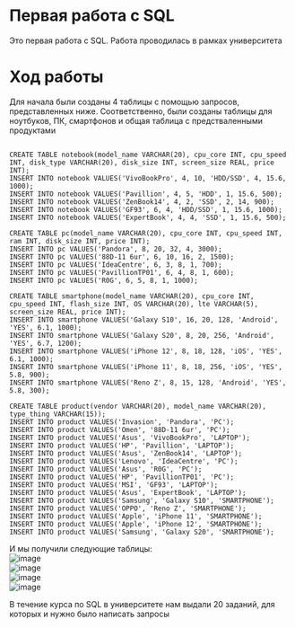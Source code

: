 # Первая работа с SQL
Это первая работа с SQL. Работа проводилась в рамках университета  
# Ход работы  
Для начала были созданы 4 таблицы с помощью запросов, представленных ниже. Соответственно, были созданы таблицы для ноутбуков, ПК, смартфонов и общая таблица с предстваленными продуктами  

```

CREATE TABLE notebook(model_name VARCHAR(20), cpu_core INT, cpu_speed INT, disk_type VARCHAR(20), disk_size INT, screen_size REAL, price INT);
INSERT INTO notebook VALUES('VivoBookPro', 4, 10, 'HDD/SSD', 4, 15.6, 1000);
INSERT INTO notebook VALUES('Pavillion', 4, 5, 'HDD', 1, 15.6, 500);
INSERT INTO notebook VALUES('ZenBook14', 4, 2, 'SSD', 2, 14, 900);
INSERT INTO notebook VALUES('GF93', 6, 4, 'HDD/SSD', 1, 15.6, 1000);
INSERT INTO notebook VALUES('ExpertBook', 4, 4, 'SSD', 1, 15.6, 500);

CREATE TABLE pc(model_name VARCHAR(20), cpu_core INT, cpu_speed INT, ram INT, disk_size INT, price INT);
INSERT INTO pc VALUES('Pandora', 8, 20, 32, 4, 3000);
INSERT INTO pc VALUES('88D-11 6ur', 6, 10, 16, 2, 1500);
INSERT INTO pc VALUES('IdeaCentre', 6, 3, 8, 1, 700);
INSERT INTO pc VALUES('PavillionTP01', 6, 4, 8, 1, 600);
INSERT INTO pc VALUES('R0G', 6, 5, 8, 1, 1000);

CREATE TABLE smartphone(model_name VARCHAR(20), cpu_core INT, cpu_speed INT, flash_size INT, OS VARCHAR(20), lte VARCHAR(5), screen_size REAL, price INT);
INSERT INTO smartphone VALUES('Galaxy S10', 16, 20, 128, 'Android', 'YES', 6.1, 1000);
INSERT INTO smartphone VALUES('Galaxy S20', 8, 20, 256, 'Android', 'YES', 6.7, 1200);
INSERT INTO smartphone VALUES('iPhone 12', 8, 18, 128, 'iOS', 'YES', 6.1, 1000);
INSERT INTO smartphone VALUES('iPhone 11', 8, 18, 256, 'iOS', 'YES', 5.8, 900);
INSERT INTO smartphone VALUES('Reno Z', 8, 15, 128, 'Android', 'YES', 5.8, 300);

CREATE TABLE product(vendor VARCHAR(20), model_name VARCHAR(20), type_thing VARCHAR(15));
INSERT INTO product VALUES('Invasion', 'Pandora', 'PC');
INSERT INTO product VALUES('Omen', '88D-11 6ur', 'PC');
INSERT INTO product VALUES('Asus', 'VivoBookPro', 'LAPTOP');
INSERT INTO product VALUES('HP', 'Pavillion', 'LAPTOP');
INSERT INTO product VALUES('Asus', 'ZenBook14', 'LAPTOP');
INSERT INTO product VALUES('Lenovo', 'IdeaCentre', 'PC');
INSERT INTO product VALUES('Asus', 'R0G', 'PC');
INSERT INTO product VALUES('HP', 'PavillionTP01', 'PC');
INSERT INTO product VALUES('MSI', 'GF93', 'LAPTOP');
INSERT INTO product VALUES('Asus', 'ExpertBook', 'LAPTOP');
INSERT INTO product VALUES('Samsung', 'Galaxy S10', 'SMARTPHONE');
INSERT INTO product VALUES('OPPO', 'Reno Z', 'SMARTPHONE');
INSERT INTO product VALUES('Apple', 'iPhone 11', 'SMARTPHONE');
INSERT INTO product VALUES('Apple', 'iPhone 12', 'SMARTPHONE');
INSERT INTO product VALUES('Samsung', 'Galaxy S20', 'SMARTPHONE');

```

И мы получили следующие таблицы:  
![image](https://github.com/ksen322/university-projects/assets/119673458/d15e936a-86d0-4f74-9bb2-5d69b758b28d)  
![image](https://github.com/ksen322/university-projects/assets/119673458/88144f38-c3cf-4247-ba3c-ce38cdfc81ad)  
![image](https://github.com/ksen322/university-projects/assets/119673458/6ca49900-e741-43ee-b46f-34e977dc6f5e)  
![image](https://github.com/ksen322/university-projects/assets/119673458/6bdb9f07-ec17-47b0-89e3-695eacb15a31)  

В течение курса по SQL в университете нам выдали 20 заданий, для которых и нужно было написать запросы  






